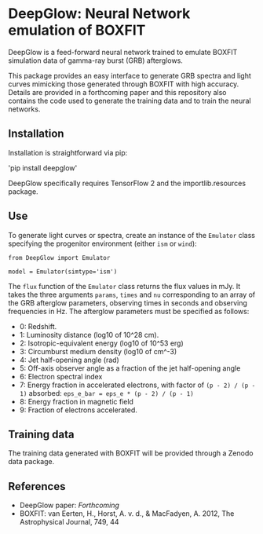 # DeepGlow: Neural Network emulation of BOXFIT

DeepGlow is a feed-forward neural network trained to emulate BOXFIT simulation data of gamma-ray burst (GRB) afterglows.

This package provides an easy interface to generate GRB spectra and light curves mimicking those generated through BOXFIT with high accuracy. Details are provided in a forthcoming paper and this repository also contains the code used to generate the training data and to train the neural networks.

## Installation

Installation is straightforward via pip:

'pip install deepglow'

DeepGlow specifically requires TensorFlow 2 and the importlib.resources package.

## Use

To generate light curves or spectra, create an instance of the `Emulator` class specifying the progenitor environment (either `ism` or `wind`):

```
from DeepGlow import Emulator

model = Emulator(simtype='ism')

```

The `flux` function of the `Emulator` class returns the flux values in mJy. It takes the three arguments `params`, `times` and `nu` corresponding to an array of the GRB afterglow parameters, observing times in seconds and observing frequencies in Hz. The afterglow parameters must be specified as follows:

- 0: Redshift.
- 1: Luminosity distance (log10 of 10^28 cm).
- 2: Isotropic-equivalent energy (log10 of 10^53 erg)
- 3: Circumburst medium density (log10 of cm^-3)
- 4: Jet half-opening angle (rad)
- 5: Off-axis observer angle as a fraction of the jet half-opening angle
- 6: Electron spectral index
- 7: Energy fraction in accelerated electrons, with factor of `(p - 2) / (p - 1)` absorbed: `eps_e_bar = eps_e * (p - 2) / (p - 1)`
- 8: Energy fraction in magnetic field
- 9: Fraction of electrons accelerated.

## Training data

The training data generated with BOXFIT will be provided through a Zenodo data package.

## References

- DeepGlow paper: _Forthcoming_ 
- BOXFIT: van Eerten, H., Horst, A. v. d., & MacFadyen, A. 2012, The Astrophysical Journal, 749, 44

 
